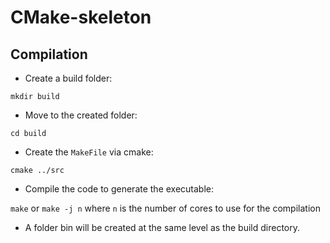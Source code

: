 # CMake-skeleton

## Compilation

* Create a build folder:

`mkdir build`

* Move to the created folder:

`cd build`

* Create the `MakeFile` via cmake:

`cmake ../src` 

* Compile the code to generate the executable:

`make` or `make -j n` where `n` is the number of cores to use for the compilation

* A folder bin will be created at the same level as the build directory.
